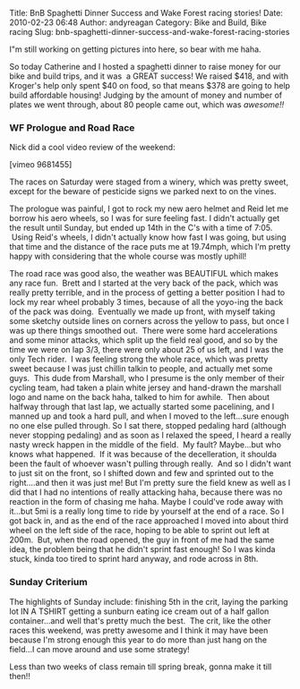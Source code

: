 Title: BnB Spaghetti Dinner Success and Wake Forest racing stories!
Date: 2010-02-23 06:48
Author: andyreagan
Category: Bike and Build, Bike racing
Slug: bnb-spaghetti-dinner-success-and-wake-forest-racing-stories

I"m still working on getting pictures into here, so bear with me haha.

So today Catherine and I hosted a spaghetti dinner to raise money for
our bike and build trips, and it was  a GREAT success! We raised \$418,
and with Kroger's help only spent \$40 on food, so that means \$378 are
going to help build affordable housing! Judging by the amount of money
and number of plates we went through, about 80 people came out, which
was *awesome!!*

### *<span style="font-style:normal;">WF Prologue and Road Race</span>*

*<span style="font-style:normal;">Nick did a cool video review of the
weekend:</span>*

*<span style="font-style:normal;">[vimeo 9681455]</span>*

*<span style="font-style:normal;">The races on Saturday were staged from
a winery, which was pretty sweet, except for the beware of pesticide
signs we parked next to on the vines.</span>*

*<span style="font-style:normal;">The prologue was painful, I got to
rock my new aero helmet and Reid let me borrow his aero wheels, so I was
for sure feeling fast. I didn't actually get the result until Sunday,
but ended up 14th in the C's with a time of 7:05.  Using Reid's wheels,
I didn't actually know how fast I was going, but using that time and the
distance of the race puts me at 19.74mph, which I'm pretty happy with
considering that the whole course was mostly uphill!</span>*

*<span style="font-style:normal;">The road race was good also, the
weather was BEAUTIFUL which makes any race fun.  Brett and I started at
the very back of the pack, which was really pretty terrible, and in the
process of getting a better position I had to lock my rear wheel
probably 3 times, because of all the yoyo-ing the back of the pack was
doing.  Eventually we made up front, with myself taking some sketchy
outside lines on corners across the yellow to pass, but once I was up
there things smoothed out.  There were some hard accelerations and some
minor attacks, which split up the field real good, and so by the time we
were on lap 3/3, there were only about 25 of us left, and I was the only
Tech rider.  I was feeling strong the whole race, which was pretty sweet
because I was just chillin talkin to people, and actually met some guys.
 This dude from Marshall, who I presume is the only member of their
cycling team, had taken a plain white jersey and hand-drawn the marshall
logo and name on the back haha, talked to him for awhile.  Then about
halfway through that last lap, we actually started some pacelining, and
I manned up and took a hard pull, and when I moved to the left...sure
enough no one else pulled through. So I sat there, stopped pedaling hard
(although never stopping pedaling) and as soon as I relaxed the speed, I
heard a really nasty wreck happen in the middle of the field.  My fault?
Maybe...but who knows what happened.  If it was because of the
decelleration, it shoulda been the fault of whoever wasn't pulling
through really.  And so I didn't want to just sit on the front, so I
shifted down and few and sprinted out to the right....and then it was
just me! But I'm pretty sure the field knew as well as I did that I had
no intentions of really attacking haha, because there was no reaction in
the form of chasing me haha. Maybe I could've rode away with it...but
5mi is a really long time to ride by yourself at the end of a race. So I
got back in, and as the end of the race approached I moved into about
third wheel on the left side of the race, hoping to be able to sprint
out left at 200m.  But, when the road opened, the guy in front of me had
the same idea, the problem being that he didn't sprint fast enough! So I
was kinda stuck, kinda too tired to sprint hard anyway, and rode across
in 8th.</span>*

### *<span style="font-style:normal;">Sunday Criterium</span>*

*<span style="font-style:normal;">The highlights of Sunday include:
finishing 5th in the crit, laying the parking lot IN A TSHIRT getting a
sunburn eating ice cream out of a half gallon container...and well
that's pretty much the best.  The crit, like the other races this
weekend, was pretty awesome and I think it may have been because I'm
strong enough this year to do more than just hang on the field...I can
move around and use some strategy!</span>*

*<span style="font-style:normal;">Less than two weeks of class remain
till spring break, gonna make it till then!!</span>*
